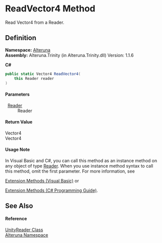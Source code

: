 # ReadVector4 Method


Read Vector4 from a Reader.



## Definition
**Namespace:** <a href="N_Alteruna">Alteruna</a>  
**Assembly:** Alteruna.Trinity (in Alteruna.Trinity.dll) Version: 1.1.6

**C#**
``` C#
public static Vector4 ReadVector4(
	this Reader reader
)
```



#### Parameters
<dl><dt>  <a href="T_Alteruna_Reader">Reader</a></dt><dd>Reader</dd></dl>

#### Return Value
Vector4  
Vector4

#### Usage Note
In Visual Basic and C#, you can call this method as an instance method on any object of type <a href="T_Alteruna_Reader">Reader</a>. When you use instance method syntax to call this method, omit the first parameter. For more information, see <a href="https://docs.microsoft.com/dotnet/visual-basic/programming-guide/language-features/procedures/extension-methods" target="_blank" rel="noopener noreferrer">

Extension Methods (Visual Basic)</a> or <a href="https://docs.microsoft.com/dotnet/csharp/programming-guide/classes-and-structs/extension-methods" target="_blank" rel="noopener noreferrer">

Extension Methods (C# Programming Guide)</a>.

## See Also


#### Reference
<a href="T_Alteruna_UnityReader">UnityReader Class</a>  
<a href="N_Alteruna">Alteruna Namespace</a>  
